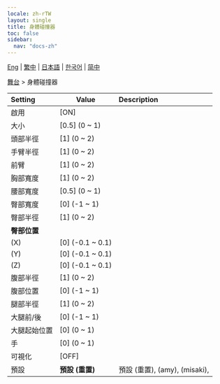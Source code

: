 ```yaml
---
locale: zh-rTW
layout: single
title: 身體碰撞器
toc: false
sidebar:
  nav: "docs-zh"
---
```

[Eng](/dancexr/menu/2025.4/stage/body_colliders) | [繁中](/tw/dancexr/menu/2025.4/stage/body_colliders) | [日本語](/jp/dancexr/menu/2025.4/stage/body_colliders) | [한국어](/kr/dancexr/menu/2025.4/stage/body_colliders) | [简中](/zh/dancexr/menu/2025.4/stage/body_colliders)

[舞台](../menu#舞台) > 身體碰撞器



| Setting | Value | Description |
| :--- | --- | :--- |
|<nobr>啟用</nobr>| [ON] | 
|<nobr>大小</nobr>| [0.5] (0 ~ 1) | 
|<nobr>頭部半徑</nobr>| [1] (0 ~ 2) | 
|<nobr>手臂半徑</nobr>| [1] (0 ~ 2) | 
|<nobr>前臂</nobr>| [1] (0 ~ 2) | 
|<nobr>胸部寬度</nobr>| [1] (0 ~ 2) | 
|<nobr>腰部寬度</nobr>| [0.5] (0 ~ 1) | 
|<nobr>臀部寬度</nobr>| [0] (-1 ~ 1) | 
|<nobr>臀部半徑</nobr>| [1] (0 ~ 2) | 
|<nobr><b>臀部位置</b></nobr>|| 
|<nobr>(X)</nobr>| [0] (-0.1 ~ 0.1) | 
|<nobr>(Y)</nobr>| [0] (-0.1 ~ 0.1) | 
|<nobr>(Z)</nobr>| [0] (-0.1 ~ 0.1) | 
|<nobr>腹部半徑</nobr>| [1] (0 ~ 2) | 
|<nobr>腹部位置</nobr>| [0] (-1 ~ 1) | 
|<nobr>腿部半徑</nobr>| [1] (0 ~ 2) | 
|<nobr>大腿前/後</nobr>| [0] (-1 ~ 1) | 
|<nobr>大腿起始位置</nobr>| [0] (0 ~ 1) | 
|<nobr>手</nobr>| [0] (0 ~ 1) | 
|<nobr>可視化</nobr>| [OFF] | 
|<nobr>預設</nobr>| **預設 (重置)** | 預設 (重置), (amy), (misaki),  |
